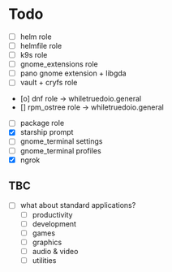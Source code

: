 # Todo

- [ ] helm role
- [ ] helmfile role
- [ ] k9s role
- [ ] gnome_extensions role
- [ ] pano gnome extension + libgda
- [ ] vault + cryfs role
- [o] dnf role -> whiletruedoio.general
- [] rpm_ostree role -> whiletruedoio.general
- [ ] package role
- [x] starship prompt
- [ ] gnome_terminal settings
- [ ] gnome_terminal profiles
- [x] ngrok

## TBC

- [ ] what about standard applications?
  - [ ] productivity
  - [ ] development
  - [ ] games
  - [ ] graphics
  - [ ] audio & video
  - [ ] utilities
